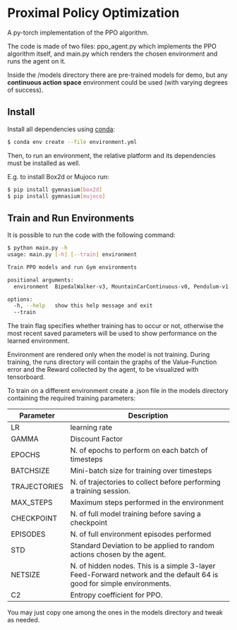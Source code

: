 # Proximal Policy Optimization
A py-torch implementation of the PPO algorithm.

The code is made of two files: ppo_agent.py which implements the PPO algorithm
itself, and main.py which renders the chosen environment and runs the
agent on it.

Inside the /models directory there are pre-trained models for demo, but any 
**continuous action space** environment could be used (with varying degrees of success).


## Install
Install all dependencies using [conda](https://docs.conda.io/projects/conda/en/latest/user-guide/install/index.html):
```bash
$ conda env create --file environment.yml
```

Then, to run an environment, the relative platform and its dependencies must be installed as well.

E.g. to install Box2d or Mujoco run:
```bash
$ pip install gymnasium[box2d]
$ pip install gymnasium[mujoco]
```

## Train and Run Environments
It is possible to run the code with the following command:
```bash
$ python main.py -h
usage: main.py [-h] [--train] environment

Train PPO models and run Gym environments

positional arguments:
  environment  BipedalWalker-v3, MountainCarContinuous-v0, Pendulum-v1

options:
  -h, --help   show this help message and exit
  --train
```

The train flag specifies whether training has to occur or not, otherwise the
most recent saved parameters will be used to show performance on the learned
environment.

Environment are rendered only when the model is not training. 
During training, the runs directory will contain the graphs of the Value-Function
error and the Reward collected by the agent, to be visualized with tensorboard.

To train on a different environment create a .json file in the models directory
containing the required training parameters:

| Parameter | Description |
|-----------|-------------|
|LR| learning rate|
|GAMMA| Discount Factor|
|EPOCHS| N. of epochs to perform on each batch of timesteps |
|BATCHSIZE| Mini-batch size for training over timesteps |
|TRAJECTORIES| N. of trajectories to collect before performing a training session.|
|MAX_STEPS| Maximum steps performed in the environment|
|CHECKPOINT| N. of full model training before saving a checkpoint |
|EPISODES| N. of full environment episodes performed |
|STD| Standard Deviation to be applied to random actions chosen by the agent.|
|NETSIZE| N. of hidden nodes. This is a simple 3-layer Feed-Forward network and the default 64 is good for simple environments.|
|C2| Entropy coefficient for PPO.|

You may just copy one among the ones in the models directory and tweak as needed.

